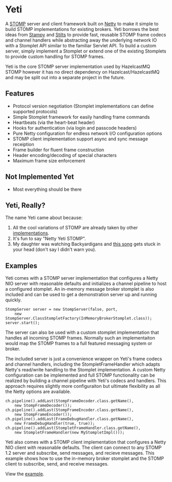 # Yeti

A [STOMP](http://stomp.github.com) server and client framework built 
on [Netty](http://netty.io/) to make it simple to build STOMP implementations 
for existing brokers. Yeti borrows the best ideas from 
[Stampy](https://github.com/mrstampy/Stampy) and 
[Stilts](http://stilts.projectodd.org/stilts-stomp/) to provide fast, reusable 
STOMP frame codecs and channel handlers while abstracting away the underlying 
network IO with a Stomplet API similar to the familiar Servlet API. To build
a custom server, simply implement a Stomplet or extend one of the existing 
Stomplets to provide custom handling for STOMP frames.

Yeti is the core STOMP server implementation used by HazelcastMQ STOMP however 
it has no direct dependency on Hazelcast/HazelcastMQ and may be split out into 
a separate project in the future.

## Features
* Protocol version negotiation (Stomplet implementations can define supported protocols)
* Simple Stomplet framework for easily handling frame commands
* Heartbeats (via the heart-beat header)
* Hooks for authentication (via login and passcode headers)
* Pure Netty configuration for endless network I/O configuration options
* STOMP client implementation support async and sync message receiption
* Frame builder for fluent frame construction
* Header encoding/decoding of special characters
* Maximum frame size enforcement

## Not Implemented Yet
* Most everything should be there

## Yeti, Really?
The name Yeti came about because:

1. All the cool variations of STOMP are already taken by other [implementations](http://stomp.github.io/implementations.html).
2. It's fun to say "Netty Yeti STOMP".
3. My daughter was watching Backyardigans and [this song](http://www.nickjr.com/kids-videos/backyardigans-the-yeti-stomp.html) gets stuck in your head (don't say I didn't warn you).

## Examples

Yeti comes with a STOMP server implementation that configures a Netty NIO 
server with reasonable defaults and initializes a channel pipeline to host a 
configured stomplet. An in-memory message broker stomplet is
also included and can be used to get a demonstration server up and running 
quickly.

    StompServer server = new StompServer(false, port,
        new StompServer.ClassStompletFactory(InMemoryBrokerStomplet.class));
    server.start();

The server can also be used with a custom stomplet implementation that handles 
all incoming STOMP frames. Normally such an implementaiton would map the STOMP 
frames to a full featured messaging system or broker.

The included server is just a convenience wrapper on Yeti's frame codecs and 
channel handlers, including the StompletFrameHandler which adapts Netty's 
read/write handling to the Stomplet implementation. A custom Netty 
configuration can be implemented and full STOMP functionality can be realized 
by building a channel pipeline with Yeti's codecs and handlers. This approach 
requires slightly more configuraiton but ultimate flexibility as all the Netty 
options are available.

    ch.pipeline().addLast(StompFrameDecoder.class.getName(),
        new StompFrameDecoder());
    ch.pipeline().addLast(StompFrameEncoder.class.getName(),
        new StompFrameEncoder());
    ch.pipeline().addLast(FrameDebugHandler.class.getName(),
        new FrameDebugHandler(true, true));
    ch.pipeline().addLast(StompletFrameHandler.class.getName(),
        new StompletFrameHandler(new MyStompletImpl()));

Yeti also comes with a STOMP client implementation that configures a Netty NIO 
client with reasonable defaults. The client can connect to any STOMP 1.2 server 
and subscribe, send messages, and recieve messages. This example shows how to 
use the in-memory broker stomplet and the STOMP client to subscribe, send, 
and receive messages.

View the [example](../yeti/src/main/java/org/mpilone/yeti/example/ServerClientApp.java).
